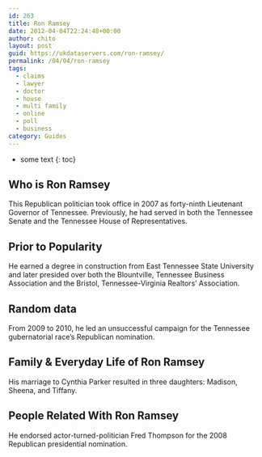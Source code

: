 ```yaml
---
id: 263
title: Ron Ramsey
date: 2012-04-04T22:24:48+00:00
author: chito
layout: post
guid: https://ukdataservers.com/ron-ramsey/
permalink: /04/04/ron-ramsey
tags:
  - claims
  - lawyer
  - doctor
  - house
  - multi family
  - online
  - poll
  - business
category: Guides
---
```


* some text
{: toc}


## Who is  Ron Ramsey
                  
                  
                  
This Republican politician took office in 2007 as forty-ninth Lieutenant Governor of Tennessee. Previously, he had served in both the Tennessee Senate and the Tennessee House of Representatives.
                  
                
                
                
## Prior to Popularity 
                  
                  
                  
He earned a degree in construction from East Tennessee State University and later presided over both the Blountville, Tennessee Business Association and the Bristol, Tennessee-Virginia Realtors&#8217; Association.
                  
                
                
                
## Random data 
                  
                  
                  
From 2009 to 2010, he led an unsuccessful campaign for the Tennessee gubernatorial race&#8217;s Republican nomination.
                  
                
                
                
## Family & Everyday Life of Ron Ramsey
                  
                  
                  
His marriage to Cynthia Parker resulted in three daughters: Madison, Sheena, and Tiffany.
                  
                
                
                
## People Related With  Ron Ramsey
                  
                  
                  
He endorsed actor-turned-politician Fred Thompson for the 2008 Republican presidential nomination.
                  
                
              
            
          
          
          
    
    
  
